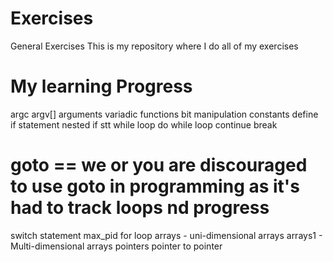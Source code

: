 # Exercises
General Exercises
This is my repository where I do all of my exercises

# My learning Progress
argc argv[]
arguments
variadic functions
bit manipulation
constants
define
if statement
nested if stt
while loop
do while loop
continue
break
# goto == we or you are discouraged to use goto in programming as it's had to track loops nd progress
switch statement
max_pid
for loop
arrays - uni-dimensional arrays
arrays1 - Multi-dimensional arrays
pointers
pointer to pointer